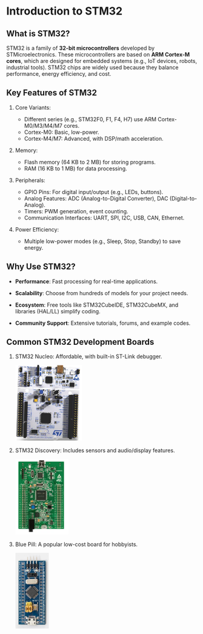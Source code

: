 # Introduction to STM32

## What is STM32?
STM32 is a family of **32-bit microcontrollers** developed by STMicroelectronics. These microcontrollers are based on **ARM Cortex-M cores**, which are designed for embedded systems (e.g., IoT devices, robots, industrial tools). STM32 chips are widely used because they balance performance, energy efficiency, and cost.

## Key Features of STM32
1. Core Variants:
    * Different series (e.g., STM32F0, F1, F4, H7) use ARM Cortex-M0/M3/M4/M7 cores.
    * Cortex-M0: Basic, low-power.
    * Cortex-M4/M7: Advanced, with DSP/math acceleration.

2. Memory:
    * Flash memory (64 KB to 2 MB) for storing programs.
    * RAM (16 KB to 1 MB) for data processing.

3. Peripherals:
    * GPIO Pins: For digital input/output (e.g., LEDs, buttons).
    * Analog Features: ADC (Analog-to-Digital Converter), DAC (Digital-to-Analog).
    * Timers: PWM generation, event counting.
    * Communication Interfaces: UART, SPI, I2C, USB, CAN, Ethernet.

4. Power Efficiency:
    * Multiple low-power modes (e.g., Sleep, Stop, Standby) to save energy.

## Why Use STM32?

* **Performance**: Fast processing for real-time applications.

* **Scalability**: Choose from hundreds of models for your project needs.

* **Ecosystem**: Free tools like STM32CubeIDE, STM32CubeMX, and libraries (HAL/LL) simplify coding.

* **Community Support**: Extensive tutorials, forums, and example codes.

## Common STM32 Development Boards

1. STM32 Nucleo: Affordable, with built-in ST-Link debugger.

    <img src="/Resources/Nucleo-board.png" alt="STM32 Nucleo Board" height="200">

2. STM32 Discovery: Includes sensors and audio/display features.

    <img src="/Resources/Discovery-board.png" alt="STM32 Discovery Board" height="200">

3. Blue Pill: A popular low-cost board for hobbyists.

    <img src="/Resources/Blue-Pill.jpg" alt="Blue Pill" height="200">